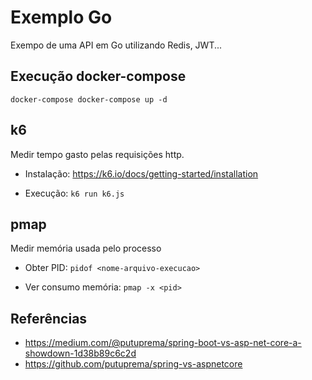 # Exemplo Go

Exempo de uma API em Go utilizando Redis, JWT...

## Execução docker-compose

`docker-compose docker-compose up -d`

## k6

Medir tempo gasto pelas requisições http.

- Instalação: <https://k6.io/docs/getting-started/installation>

- Execução: `k6 run k6.js`

## pmap

Medir memória usada pelo processo

- Obter PID: `pidof <nome-arquivo-execucao>`

- Ver consumo memória: `pmap -x <pid>`

## Referências

- <https://medium.com/@putuprema/spring-boot-vs-asp-net-core-a-showdown-1d38b89c6c2d>
- <https://github.com/putuprema/spring-vs-aspnetcore>
